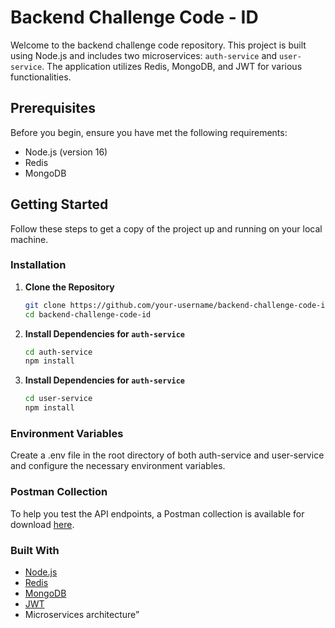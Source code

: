 # Backend Challenge Code - ID

Welcome to the backend challenge code repository. This project is built using Node.js and includes two microservices: `auth-service` and `user-service`. The application utilizes Redis, MongoDB, and JWT for various functionalities.

## Prerequisites

Before you begin, ensure you have met the following requirements:
- Node.js (version 16)
- Redis
- MongoDB

## Getting Started

Follow these steps to get a copy of the project up and running on your local machine.

### Installation

1. **Clone the Repository**
   ```bash
   git clone https://github.com/your-username/backend-challenge-code-id.git
   cd backend-challenge-code-id
   ```

2. **Install Dependencies for `auth-service`**
   ```bash
   cd auth-service
   npm install
   ```

3. **Install Dependencies for `auth-service`**
   ```bash
   cd user-service
   npm install
   ```

### Environment Variables

Create a .env file in the root directory of both auth-service and user-service and configure the necessary environment variables. 

### Postman Collection

To help you test the API endpoints, a Postman collection is available for download [here](https://drive.google.com/file/d/1f30MhZ2wbLKNBaQ4CV15Cqebokdz0Lqm/view?usp=sharing).

### Built With 
* [Node.js](https://nodejs.org/) 
* [Redis](https://redis.io/) 
* [MongoDB](https://www.mongodb.com/) 
* [JWT](https://jwt.io/) 
* Microservices architecture”